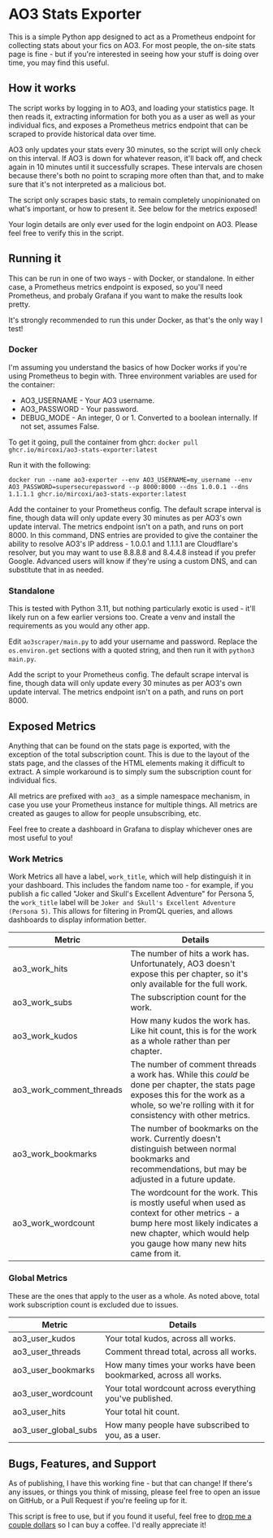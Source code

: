 # AO3 Stats Exporter

This is a simple Python app designed to act as a Prometheus endpoint for collecting stats about your fics on AO3. For most people, the on-site stats page is fine - but if you're interested in seeing how your stuff is doing over time, you may find this useful.

## How it works

The script works by logging in to AO3, and loading your statistics page. It then reads it, extracting information for both you as a user as well as your individual fics, and exposes a Prometheus metrics endpoint that can be scraped to provide historical data over time. 

AO3 only updates your stats every 30 minutes, so the script will only check on this interval. If AO3 is down for whatever reason, it'll back off, and check again in 10 minutes until it successfully scrapes. These intervals are chosen because there's both no point to scraping more often than that, and to make sure that it's not interpreted as a malicious bot.

The script only scrapes basic stats, to remain completely unopinionated on what's important, or how to present it. See below for the metrics exposed!

Your login details are only ever used for the login endpoint on AO3. Please feel free to verify this in the script.

## Running it

This can be run in one of two ways - with Docker, or standalone. In either case, a Prometheus metrics endpoint is exposed, so you'll need Prometheus, and probaly Grafana if you want to make the results look pretty. 

It's strongly recommended to run this under Docker, as that's the only way I test! 

### Docker

I'm assuming you understand the basics of how Docker works if you're using Prometheus to begin with. Three environment variables are used for the container:

- AO3_USERNAME - Your AO3 username. 
- AO3_PASSWORD - Your password.
- DEBUG_MODE - An integer, 0 or 1. Converted to a boolean internally. If not set, assumes False.

To get it going, pull the container from ghcr:
`docker pull ghcr.io/mircoxi/ao3-stats-exporter:latest`

Run it with the following:

`docker run --name ao3-exporter --env AO3_USERNAME=my_username --env AO3_PASSWORD=supersecurepassword --p 8000:8000 --dns 1.0.0.1 --dns 1.1.1.1 ghcr.io/mircoxi/ao3-stats-exporter:latest`

Add the container to your Prometheus config. The default scrape interval is fine, though data will only update every 30 minutes as per AO3's own update interval. The metrics endpoint isn't on a path, and runs on port 8000. In this command, DNS entries are provided to give the container the ability to resolve AO3's IP address - 1.0.0.1 and 1.1.1.1 are Cloudflare's resolver, but you may want to use 8.8.8.8 and 8.4.4.8 instead if you prefer Google. Advanced users will know if they're using a custom DNS, and can substitute that in as needed. 

### Standalone

This is tested with Python 3.11, but nothing particularly exotic is used - it'll likely run on a few earlier versions too. Create a venv and install the requirements as you would any other app. 

Edit `ao3scraper/main.py` to add your username and password. Replace the `os.environ.get` sections with a quoted string, and then run it with `python3 main.py`.

Add the script to your Prometheus config. The default scrape interval is fine, though data will only update every 30 minutes as per AO3's own update interval. The metrics endpoint isn't on a path, and runs on port 8000.

## Exposed Metrics

Anything that can be found on the stats page is exported, with the exception of the total subscription count. This is due to the layout of the stats page, and the classes of the HTML elements making it difficult to extract. A simple workaround is to simply sum the subscription count for individual fics. 

All metrics are prefixed with `ao3_` as a simple namespace mechanism, in case you use your Prometheus instance for multiple things.  All metrics are created as gauges to allow for people unsubscribing, etc. 

Feel free to create a dashboard in Grafana to display whichever ones are most useful to you! 

### Work Metrics

Work Metrics all have a label, `work_title`, which will help distinguish it in your dashboard. This includes the fandom name too - for example, if you publish a fic called "Joker and Skull's Excellent Adventure" for Persona 5, the `work_title` label will be `Joker and Skull's Excellent Adventure (Persona 5)`. This allows for filtering in PromQL queries, and allows dashboards to display information better.

| Metric        | Details       |
| ------------- | ------------- |
| ao3_work_hits  | The number of hits a work has. Unfortunately, AO3 doesn't expose this per chapter, so it's only available for the full work.  |
| ao3_work_subs  | The subscription count for the work.  |
| ao3_work_kudos | How many kudos the work has. Like hit count, this is for the work as a whole rather than per chapter. |
| ao3_work_comment_threads | The number of comment threads a work has. While this *could* be done per chapter, the stats page exposes this for the work as a whole, so we're rolling with it for consistency with other metrics. |
| ao3_work_bookmarks | The number of bookmarks on the work. Currently doesn't distinguish between normal bookmarks and recommendations, but may be adjusted in a future update. |
| ao3_work_wordcount | The wordcount for the work. This is mostly useful when used as context for other metrics - a bump here most likely indicates a new chapter, which would help you gauge how many new hits came from it.

### Global Metrics

These are the ones that apply to the user as a whole. As noted above, total work subscription count is excluded due to issues.

| Metric     | Details     |
| ---------- | ----------- | 
| ao3_user_kudos | Your total kudos, across all works. |
| ao3_user_threads | Comment thread total, across all works. |
| ao3_user_bookmarks | How many times your works have been bookmarked, across all works. | 
| ao3_user_wordcount | Your total wordcount across everything you've published. |
| ao3_user_hits | Your total hit count. |
| ao3_user_global_subs | How many people have subscribed to you, as a user. |


## Bugs, Features, and Support

As of publishing, I have this working fine - but that can change! If there's any issues, or things you think of missing, please feel free to open an issue on GitHub, or a Pull Request if you're feeling up for it. 

This script is free to use, but if you found it useful, feel free to [drop me a couple dollars](https://patreon.com/mircoxi) so I can buy a coffee. I'd really appreciate it! 

